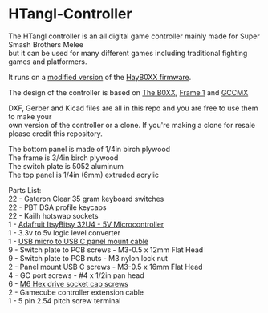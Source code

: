 # HTangl-Controller

The HTangl controller is an all digital game controller mainly made for Super Smash Brothers Melee  
but it can be used for many different games including traditional fighting games and platformers.

It runs on a [modified version](https://github.com/HTangl/HTangl-Firmware) of the [HayB0XX firmware](https://github.com/JonnyHaystack/HayB0XX). 

The design of the controller is based on [The B0XX](https://b0xx.com/), [Frame 1](https://frame1.gg/) and [GCCMX](https://www.craneslab.xyz/projects/mx)

DXF, Gerber and Kicad files are all in this repo and you are free to use them to make your  
own version of the controller or a clone. If you're making a clone for resale please credit this repository.

The bottom panel is made of 1/4in birch plywood  
The frame is 3/4in birch plywood  
The switch plate is 5052 aluminum  
The top panel is 1/4in (6mm) extruded acrylic  

Parts List:  
22 - Gateron Clear 35 gram keyboard switches  
22 - PBT DSA profile keycaps  
22 - Kailh hotswap sockets  
1 - [Adafruit ItsyBitsy 32U4 - 5V Microcontroller](https://www.adafruit.com/product/3677)  
1 - 3.3v to 5v logic level converter  
1 - [USB micro to USB C panel mount cable](https://www.adafruit.com/product/4056)  
9 - Switch plate to PCB screws - M3-0.5 x 12mm Flat Head  
9 - Switch plate to PCB nuts - M3 nylon lock nut  
2 - Panel mount USB C screws - M3-0.5 x 16mm Flat Head  
4 - GC port screws - #4 x 1/2in pan head  
6 - [M6 Hex drive socket cap screws](https://www.amazon.com/gp/product/B08LQNHFVR/ref=ppx_yo_dt_b_search_asin_title?ie)  
2 - Gamecube controller extension cable  
1 - 5 pin 2.54 pitch screw terminal  
